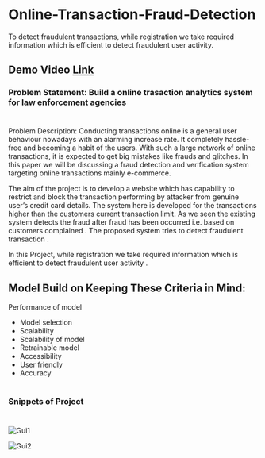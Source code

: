 # Online-Transaction-Fraud-Detection
 To detect fraudulent transactions, while registration we take required information which is efficient to detect fraudulent user activity.

## Demo Video [Link](https://www.youtube.com/watch?v=FVa3t30r6JQ)

### Problem Statement: Build a online trasaction analytics system for law enforcement agencies
#
Problem Description:
Conducting transactions online is a general user behaviour nowadays with an alarming increase rate. It completely hassle-free and becoming a habit of the users. With such a large network of online transactions, it is expected to get big mistakes like frauds and glitches. In this paper we will be discussing a fraud detection and verification system targeting online transactions mainly e-commerce. 

The aim of the project is to develop a website which has capability to restrict and block the transaction performing by attacker from genuine user’s credit card details. The system here is developed for the transactions higher than the customers current transaction limit. As we seen the existing system detects the fraud after fraud has been occurred i.e. based on customers complained . The proposed system tries to detect fraudulent transaction . 

In this Project, while registration we take required information which is efficient to detect fraudulent user activity .


## Model Build on Keeping These Criteria in Mind:

Performance of model
- Model selection
- Scalability
- Scalability of model
- Retrainable model
- Accessibility
- User friendly
- Accuracy

# 
### Snippets of Project
#

![Gui1](https://user-images.githubusercontent.com/51900952/90665584-dcad2680-e269-11ea-8116-3b6502f9eeca.png)

![Gui2](https://user-images.githubusercontent.com/51900952/90665676-fea6a900-e269-11ea-8bfd-cc8a7f28e52e.png)
